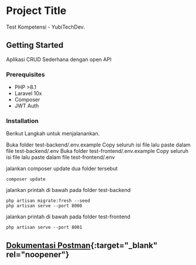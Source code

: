 # Project Title

Test Kompetensi - YubiTechDev.

## Getting Started

Aplikasi CRUD Sederhana dengan open API

### Prerequisites

- PHP >8.1
- Laravel 10x
- Composer
- JWT Auth

### Installation

Berikut Langkah untuk menjalanankan.

Buka folder test-backend/.env.example Copy seluruh isi file lalu paste dalam file test-backend/.env
Buka folder test-frontend/.env.example Copy seluruh isi file lalu paste dalam file test-frontend/.env

jalankan composer update dua folder tersebut

```
composer update
```

jalankan printah di bawah pada folder test-backend

```
php artisan migrate:fresh --seed
php artisan serve --port 8000
```

jalankan printah di bawah pada folder test-frontend

```
php artisan serve --port 8001
```

## [Dokumentasi Postman](https://documenter.getpostman.com/view/15005997/2s9Xy2QY43){:target="\_blank" rel="noopener"}
